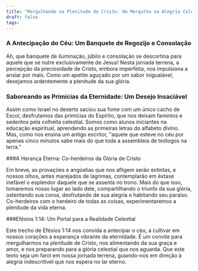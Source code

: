 ```yaml
---
title: "Mergulhando na Plenitude de Cristo: Um Mergulho na Alegria Celestial"
draft: false
tags:
---
```

 ### A Antecipação do Céu: Um Banquete de Regozijo e Consolação

Ah, que banquete de iluminação, júbilo e consolação se descortina para aquele que se nutre exclusivamente de Jesus! Nesta jornada terrena, a percepção da preciosidade de Cristo, embora imperfeita, nos impulsiona a ansiar por mais. Como um apetite aguçado por um sabor inigualável, desejamos ardentemente a plenitude da sua glória.

 ### Saboreando as Primícias da Eternidade: Um Desejo Insaciável

Assim como Israel no deserto saciou sua fome com um único cacho de Escol, desfrutamos das primícias do Espírito, que nos deixam famintos e sedentos pela colheita celestial. Somos como alunos iniciantes na educação espiritual, aprendendo as primeiras letras do alfabeto divino. Mas, como nos ensina um antigo escritor, "aquele que esteve no céu por apenas cinco minutos sabe mais do que toda a assembleia de teólogos na terra."

 ###A Herança Eterna: Co-herdeiros da Glória de Cristo

Em breve, as provações e angústias que nos afligem serão extintas, e nossos olhos, antes marejados de lágrimas, contemplarão em êxtase inefável o esplendor daquele que se assenta no trono. Mais do que isso, tomaremos nosso lugar ao lado dele, compartilhando o triunfo da sua glória, ostentando sua coroa, desfrutando de sua alegria e habitando seu paraíso. Co-herdeiros com o herdeiro de todas as coisas, experimentaremos a plenitude da vida eterna.

 ###Efésios 1:14: Um Portal para a Realidade Celestial

Este trecho de Efésios 1:14 nos convida a antecipar o céu, a cultivar em nossos corações a esperança vibrante da eternidade. É um convite para mergulharmos na plenitude de Cristo, nos alimentando da sua graça e amor, e nos preparando para a glória celestial que nos aguarda. Que este texto seja um farol em nossa jornada terrena, guiando-nos em direção à alegria indescritível que nos espera no lar eterno.
